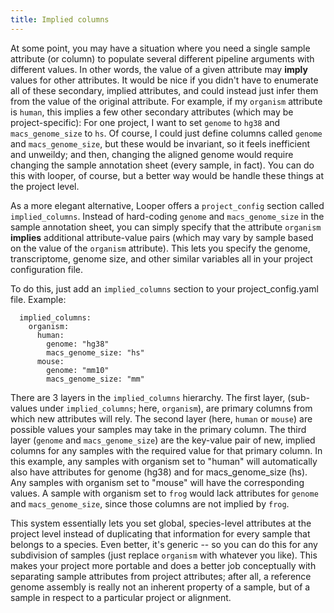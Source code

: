 ```yaml
---
title: Implied columns
---
```


At some point, you may have a situation where you need a single sample attribute (or column) to populate several different pipeline arguments with different values. In other words, the value of a given attribute may **imply** values for other attributes. It would be nice if you didn't have to enumerate all of these secondary, implied attributes, and could instead just infer them from the value of the original attribute. For example, if my `organism` attribute is ``human``, this implies a few other secondary attributes (which may be project-specific): For one project, I want to set ``genome`` to ``hg38`` and ``macs_genome_size`` to ``hs``. Of course, I could just define columns called ``genome`` and ``macs_genome_size``, but these would be invariant, so it feels inefficient and unweildy; and then, changing the aligned genome would require changing the sample annotation sheet (every sample, in fact). You can do this with looper, of course, but a better way would be handle these things at the project level.

As a more elegant alternative, Looper offers a ``project_config`` section called ``implied_columns``. Instead of hard-coding ``genome`` and ``macs_genome_size`` in the sample annotation sheet, you can simply specify that the attribute ``organism`` **implies** additional attribute-value pairs (which may vary by sample based on the value of the ``organism`` attribute). This lets you specify the genome, transcriptome, genome size, and other similar variables all in your project configuration file.

To do this, just add an ``implied_columns`` section to your project_config.yaml file. Example:

```
  implied_columns:
    organism:
      human:
        genome: "hg38"
        macs_genome_size: "hs"
      mouse:
        genome: "mm10"
        macs_genome_size: "mm"
```

There are 3 layers in the ``implied_columns`` hierarchy. The first layer, (sub-values under ``implied_columns``; here, ``organism``), are primary columns from which new attributes will rely. The second layer (here, ``human`` or ``mouse``) are possible values your samples may take in the primary column. The third layer (``genome`` and ``macs_genome_size``) are the key-value pair of new, implied columns for any samples with the required value for that primary column. In this example, any samples with organism set to "human" will automatically also have attributes for genome (hg38) and for macs_genome_size (hs). Any samples with organism set to "mouse" will have the corresponding values. A sample with organism set to ``frog`` would lack attributes for ``genome`` and ``macs_genome_size``, since those columns are not implied by ``frog``.

This system essentially lets you set global, species-level attributes at the project level instead of duplicating that information for every sample that belongs to a species. Even better, it's generic -- so you can do this for any subdivision of samples (just replace ``organism`` with whatever you like). This makes your project more portable and does a better job conceptually with separating sample attributes from project attributes; after all, a reference genome assembly is really not an inherent property of a sample, but of a sample in respect to a particular project or alignment.
